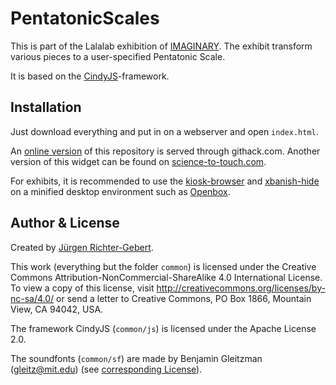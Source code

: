 # PentatonicScales

This is part of the Lalalab exhibition of [IMAGINARY](https://lalalab.imaginary.org).
The exhibit transform various pieces to a user-specified Pentatonic Scale.

It is based on the [CindyJS](https://cindyjs.org)-framework.

## Installation

Just download everything and put in on a webserver and open `index.html`.

An [online version](https://raw.githack.com/CindyJS/PentatonicScales/master/index.html) of this repository is served through githack.com.  Another version of this widget can be found on [science-to-touch.com](http://science-to-touch.com/LaLaLab/PentatonicScales/).

For exhibits, it is recommended to use the [kiosk-browser](https://github.com/IMAGINARY/kiosk-browser) and [xbanish-hide](https://github.com/IMAGINARY/xbanish-hide) on a minified desktop environment such as [Openbox](http://openbox.org/wiki/Main_Page).

## Author & License
Created by [Jürgen Richter-Gebert](https://geo.ma.tum.de/en/people/juergen-richter-gebert.html).

This work (everything but the folder `common`) is licensed under the Creative Commons Attribution-NonCommercial-ShareAlike 4.0 International License. To view a copy of this license, visit http://creativecommons.org/licenses/by-nc-sa/4.0/ or send a letter to Creative Commons, PO Box 1866, Mountain View, CA 94042, USA.

The framework CindyJS (`common/js`) is licensed under the Apache License 2.0.

The soundfonts (`common/sf`) are made by Benjamin Gleitzman (gleitz@mit.edu) (see [corresponding License](common/sf/LICENSE.txt)).
